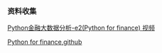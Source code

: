 ### 资料收集
[Python金融大数据分析-e2(Python for finance) 视频](https://www.bilibili.com/video/BV1ft4y1y7L2?spm_id_from=333.788.videopod.episodes&vd_source=325fef241f8df8a79213f2a27daf1849)

[Python for finance,github](https://github.com/yhilpisch/py4fi2nd)

